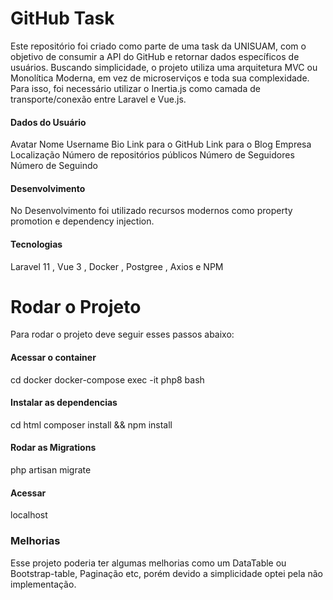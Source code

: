 # GitHub Task

Este repositório foi criado como parte de uma task da UNISUAM, com o objetivo de consumir a API do GitHub e retornar dados específicos de usuários. Buscando simplicidade, o projeto utiliza uma arquitetura MVC ou Monolítica Moderna, em vez de microserviços e toda sua complexidade. Para isso, foi necessário utilizar o Inertia.js como camada de transporte/conexão entre Laravel e Vue.js.

#### Dados do Usuário

Avatar
Nome
Username
Bio
Link para o GitHub
Link para o Blog
Empresa
Localização
Número de repositórios públicos
Número de Seguidores
Número de Seguindo

#### Desenvolvimento

No Desenvolvimento foi utilizado recursos modernos como property promotion e dependency injection.

#### Tecnologias

Laravel 11 , Vue 3 , Docker , Postgree , Axios e NPM

# Rodar o Projeto

Para rodar o projeto deve seguir esses passos abaixo:

#### Acessar o container

cd docker
docker-compose exec -it php8 bash

#### Instalar as dependencias

cd html
composer install && npm install

#### Rodar as Migrations

php artisan migrate

#### Acessar

localhost

### Melhorias

Esse projeto poderia ter algumas melhorias como um DataTable ou Bootstrap-table, Paginação etc, porém devido a simplicidade optei pela não implementação.
